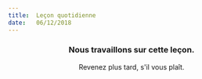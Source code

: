 ```yaml
---
title:  Leçon quotidienne
date:   06/12/2018
---
```


### <center>Nous travaillons sur cette leçon.</center>
<center>Revenez plus tard, s'il vous plaît.</center>